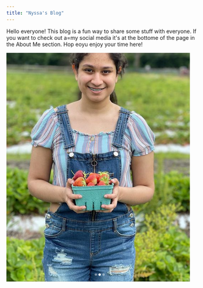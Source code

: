 ```yaml
---
title: "Nyssa's Blog"
---
```


Hello everyone! This blog is a fun way to share some stuff with everyone. If you want to check out a=my social media it's at the bottome of the page in the About Me section. Hop eoyu enjoy your time here!

<img src="starberry.PNG">
